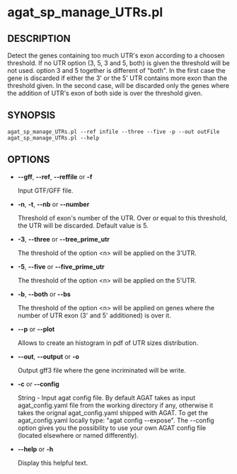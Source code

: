 # agat\_sp\_manage\_UTRs.pl

## DESCRIPTION

Detect the genes containing too much UTR's exon according to a choosen threshold.
If no UTR option (3, 5, 3 and 5, both) is given the threshold will be not used.
option 3 and 5 together is different of "both". In the first case the gene is discarded if either the 3' or the 5' UTR contains more exon than the threshold given.
In the second case, will be discarded only the genes where the addition of UTR's exon of both side is over the threshold given.

## SYNOPSIS

```
agat_sp_manage_UTRs.pl --ref infile --three --five -p --out outFile
agat_sp_manage_UTRs.pl --help
```

## OPTIONS

- **--gff**, **--ref**, **--reffile** or **-f**

    Input GTF/GFF file.

- **-n**, **-t**, **--nb** or **--number**

    Threshold of exon's number of the UTR. Over or equal to this threshold, the UTR will be discarded. Default value is 5.

- **-3**, **--three** or **--tree\_prime\_utr**

    The threshold of the option &lt;n> will be applied on the 3'UTR.

- **-5**, **--five** or **--five\_prime\_utr**

    The threshold of the option &lt;n> will be applied on the 5'UTR.

- **-b**, **--both** or **--bs**

    The threshold of the option &lt;n> will be applied on genes where the number of UTR exon (3' and 5' additioned) is over it.

- **--p** or **--plot**

    Allows to create an histogram in pdf of UTR sizes distribution.

- **--out**, **--output** or **-o**

    Output gff3 file where the gene incriminated will be write.

- **-c** or **--config**

    String - Input agat config file. By default AGAT takes as input agat_config.yaml file from the working directory if any,
    otherwise it takes the orignal agat_config.yaml shipped with AGAT. To get the agat_config.yaml locally type: "agat config --expose".
    The --config option gives you the possibility to use your own AGAT config file (located elsewhere or named differently).

- **--help** or **-h**

    Display this helpful text.

